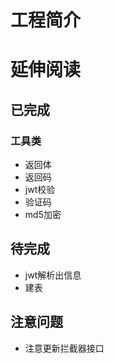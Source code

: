 # 工程简介

# 延伸阅读

## 已完成

### 工具类

- 返回体
- 返回码
- jwt校验
- 验证码
- md5加密

## 待完成

- jwt解析出信息
- 建表

## 注意问题
- 注意更新拦截器接口

